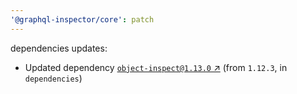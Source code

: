 ```yaml
---
'@graphql-inspector/core': patch
---
```

dependencies updates:
  - Updated dependency [`object-inspect@1.13.0`
    ↗︎](https://www.npmjs.com/package/object-inspect/v/1.13.0) (from `1.12.3`, in `dependencies`)
